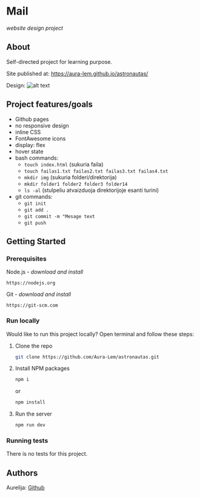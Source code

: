 # Mail

_website design project_

## About

Self-directed project for learning purpose.

Site published at: https://aura-lem.github.io/astronautas/

Design: ![alt text](./mail.webp)

## Project features/goals

  - Github pages
  - no responsive design
  - inline CSS
  - FontAwesome icons
  - display: flex
  - hover state
  - bash commands:
    - `touch index.html` (sukuria faila)
    - `touch failas1.txt failas2.txt failas3.txt failas4.txt` 
    - `mkdir img` (sukuria folderi/direktorija)
    - `mkdir folder1 folder2 folder3 folder14` 
    - `ls -al` (stulpeliu atvaizduoja direktorijoje esanti turini)
  - git commands:
    - `git init`
    - `git add .`
    - `git commit -m "Mesage text`
    - `git push`



## Getting Started

### Prerequisites

Node.js - _download and install_

```
https://nodejs.org
```

Git - _download and install_

```
https://git-scm.com
```

### Run locally

Would like to run this project locally? Open terminal and follow these steps:

1. Clone the repo
    ```sh
    git clone https://github.com/Aura-Lem/astronautas.git
    ```
2. Install NPM packages
    ```sh
    npm i
    ```
    or
    ```sh
    npm install
    ```
3. Run the server
    ```sh
    npm run dev
    ```

### Running tests

There is no tests for this project.

## Authors 

Aurelija: [Github](https://github.com/Aura-Lem)